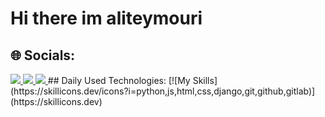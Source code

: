 
# Hi there im aliteymouri
## 🌐 Socials:
 <a href="https://instagram.com/codeadavtures?igshid=YmMyMTA2M2Y=">
    <img src="https://skillicons.dev/icons?i=instagram&theme=dark" />
  </a>
  <a href="https://linkedin.com/in/aliteymouri_dev">
    <img src="https://skillicons.dev/icons?i=linkedin&theme=dark" />
  </a>
  <a href="https://linkedin.com/in/Aliteymourii">
    <img src="https://skillicons.dev/icons?i=email&theme=dark" />
  </a>
## Daily Used Technologies:
[![My Skills](https://skillicons.dev/icons?i=python,js,html,css,django,git,github,gitlab)](https://skillicons.dev)
